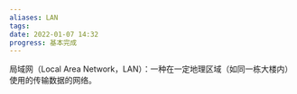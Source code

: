 ```yaml
---
aliases: LAN
tags: 
date: 2022-01-07 14:32
progress: 基本完成
---
```


局域网（Local Area Network，LAN）：一种在一定地理区域（如同一栋大楼内）使用的传输数据的网络。